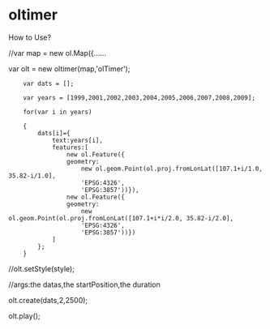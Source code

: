 # oltimer
How to Use?

//var map = new ol.Map({......
	
var olt = new oltimer(map,'olTimer');
		
		var dats = [];
		
		var years = [1999,2001,2002,2003,2004,2005,2006,2007,2008,2009];
		
		for(var i in years)
		
		{
			dats[i]={
				text:years[i],
				features:[
					new ol.Feature({
					geometry:
						new ol.geom.Point(ol.proj.fromLonLat([107.1+i/1.0, 35.82-i/1.0],
						'EPSG:4326', 
						'EPSG:3857'))}),
					new ol.Feature({
					geometry:
						new ol.geom.Point(ol.proj.fromLonLat([107.1+i*i/2.0, 35.82-i/2.0],
						'EPSG:4326', 
						'EPSG:3857'))})
				]
			};
		}
		


//olt.setStyle(style);

//args:the datas,the startPosition,the duration

olt.create(dats,2,2500);

olt.play();
